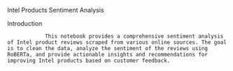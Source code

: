 Intel Products Sentiment Analysis

Introduction

                This notebook provides a comprehensive sentiment analysis of Intel product reviews scraped from various online sources. The goal is to clean the data, analyze the sentiment of the reviews using RoBERTa, and provide actionable insights and recommendations for improving Intel products based on customer feedback.
